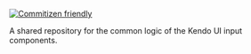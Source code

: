 [![Commitizen friendly](https://img.shields.io/badge/commitizen-friendly-brightgreen.svg)](http://commitizen.github.io/cz-cli/)

A shared repository for the common logic of the Kendo UI input components.
